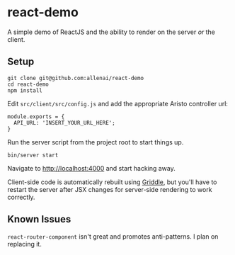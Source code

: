 # react-demo

A simple demo of ReactJS and the ability to render on the server *or* the client.

## Setup

```
git clone git@github.com:allenai/react-demo
cd react-demo
npm install
```

Edit `src/client/src/config.js` and add the appropriate Aristo controller url:

```
module.exports = {
  API_URL: 'INSERT_YOUR_URL_HERE';
}
```

Run the server script from the project root to start things up.

```
bin/server start
```

Navigate to [http://localhost:4000](http://localhost:4000) and start hacking away.

Client-side code is automatically rebuilt using [Griddle](http://github.com/allenai/griddle), but you'll have to restart the server after JSX changes for server-side rendering to work correctly.

## Known Issues

`react-router-component` isn't great and promotes anti-patterns.  I plan on replacing it.
